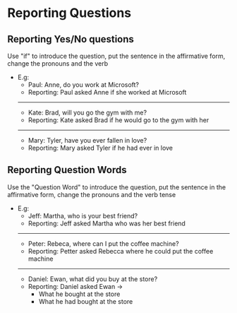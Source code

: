 # Reporting Questions

## Reporting Yes/No questions

Use "if" to introduce the question, put the sentence in the affirmative form, change the pronouns and the verb

- E.g:
  - Paul: Anne, do you work at Microsoft?
  - Reporting: Paul asked Anne if she worked at Microsoft
  *********
  - Kate: Brad, will you go the gym with me?
  - Reporting: Kate asked Brad if he would go to the gym with her
  *********
  - Mary: Tyler, have you ever fallen in love?
  - Reporting: Mary asked Tyler if he had ever in love

## Reporting Question Words

Use the "Question Word" to introduce the question, put the sentence in the affirmative form, change the pronouns and the verb tense

- E.g:
  - Jeff: Martha, who is your best friend?
  - Reporting: Jeff asked Martha who was her best friend
  *********
  - Peter: Rebeca, where can I put the coffee machine?
  - Reporting: Petter asked Rebecca where he could put the coffee machine
  *********
  - Daniel: Ewan, what did you buy at the store?
  - Reporting: Daniel asked Ewan ->
    - What he bought at the store
    - What he had bought at the store
